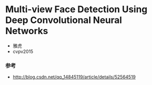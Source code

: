 Multi-view Face Detection Using Deep Convolutional Neural Networks
===

- 雅虎
- cvpv2015



### 参考
- http://blog.csdn.net/qq_14845119/article/details/52564519
